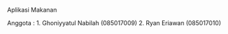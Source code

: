 Aplikasi Makanan

Anggota : 1. Ghoniyyatul Nabilah (085017009)
          2. Ryan Eriawan (085017010)
